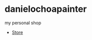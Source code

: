 # danielochoapainter
my personal shop
<nav>
        <ul>
            <li><a href="indexingles.html">Store</a></li>
